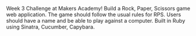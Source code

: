 Week 3 Challenge at Makers Academy!
Build a Rock, Paper, Scissors game web application. The game should follow the usual rules for RPS.
Users should have a name and be able to play against a computer.
Built in Ruby using Sinatra, Cucumber, Capybara.